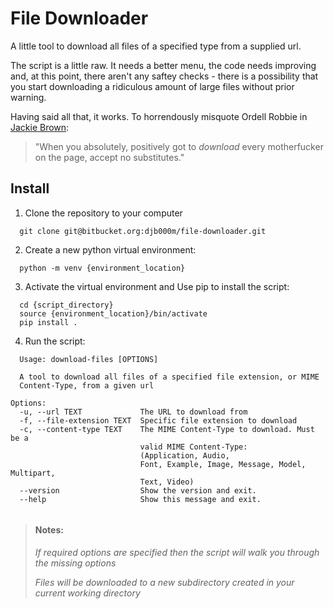 # File Downloader

A little tool to download all files of a specified type from a supplied url.

The script is a little raw. It needs a better menu, the code needs improving and, at this point, there aren't any saftey checks - there is a possibility that you start downloading a ridiculous amount of large files without prior warning.

Having said all that, it works. To horrendously misquote Ordell Robbie in [Jackie Brown](https://www.imdb.com/title/tt0119396/?ref_=fn_al_tt_1):

> "When you absolutely, positively got to _download_ every motherfucker on the page, accept no substitutes."

## Install

1. Clone the repository to your computer

```
  git clone git@bitbucket.org:djb000m/file-downloader.git
```

2. Create a new python virtual environment:

```
  python -m venv {environment_location}

```

3. Activate the virtual environment and Use pip to install the script:

```
  cd {script_directory}
  source {environment_location}/bin/activate
  pip install .
```

4. Run the script:

```
  Usage: download-files [OPTIONS]

  A tool to download all files of a specified file extension, or MIME
  Content-Type, from a given url

Options:
  -u, --url TEXT             The URL to download from
  -f, --file-extension TEXT  Specific file extension to download
  -c, --content-type TEXT    The MIME Content-Type to download. Must be a
                             valid MIME Content-Type:
                             (Application, Audio,
                             Font, Example, Image, Message, Model, Multipart,
                             Text, Video)
  --version                  Show the version and exit.
  --help                     Show this message and exit.


```

> #### Notes:
>
> _If required options are specified then the script will walk you through the missing options_
>
> _Files will be downloaded to a new subdirectory created in your current working directory_
